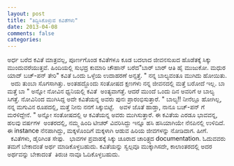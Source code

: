 ```yaml
---
layout: post
title: "ತಿದ್ದಿಸಿಕೊಳ್ಳುವ ಕವಿತೆಗಳು"
date: 2013-04-08
comments: false
categories: 
---
```



ಅರ್ಧ ಬರೆದ ಕವಿತೆ ಮಾತ್ರವಲ್ಲ, ಪೂರ್ಣಗೊಂಡ ಕವಿತೆಗಳೂ ಕೂಡ ಬದಲಾದ ಜೀವನಸುಖದ ಹೊಡೆತಕ್ಕೆ ಸಿಕ್ಕು ಮುಂದುವರೆಯುತ್ತವೆ. ಹಿಂದಿಯಲ್ಲಿ ಸುಭದ್ರ ಕುಮಾರಿ ಚೌಹಾನ್ ಬರೆದ"ಬಾರ್ ಬಾರ್ ಆತಿ ಹೈ ಮುಜುಕೋ.  ಮಧುರ ಯಾದ್ ಬಚ್-ಪನ್ ತೇರಿ" ಕವಿತೆ ಒಂದು ಒಳ್ಳೆಯ ಉದಾಹರಣೆ ಅನ್ಸತ್ತೆ. " ನನ್ನ ಬಾಲ್ಯವಂತೂ ಮುಗಿದು ಹೋಯಿತು.   ಅದು ತುಂಬಾ ಸೊಗಸಾಗಿತ್ತು. ಅಂತಹದ್ದೊಂದು ಸಂತೋಷದ ಕ್ಷಣಗಳು ನನ್ನ ಜೀವನದಲ್ಲಿ ಮತ್ತೆ ಬರೋದೆ ಇಲ್ಲ.  ಬಾ ಮತ್ತೆ ಬಾ " ಅನ್ನೋ ನೋವಿನ ಧ್ವನಿಯಲ್ಲಿ ಕವಿತೆ  ಅಂತ್ಯವಾಗತ್ತೆ. ಆದರೆ ಮುಂದೆ ಒಂದು ದಿನ ಅವರಿಗೆ ಆ ಬಾಲ್ಯ ಸಿಗತ್ತೆ. ನೋವಿನಿಂದ ಮುಗಿಸಿದ್ದ ಅದೇ ಕವಿತೆಯನ್ನ ಅವರು ಪುನಃ ಪ್ರಾರಂಭಿಸುತ್ತಾರೆ. " ಬಾಲ್ಯ!! ನೀನೆಲ್ಲೂ ಹೋಗಿಲ್ಲ, ನನ್ನ ಮಗುವಿನ ರೂಪದಲ್ಲಿ, ಮತ್ತೆ ನೀನು ನನಗೆ ಸಿಕ್ಕುಬಿಟ್ಟೆ.   ಅವಳ ಜೊತೆ ಹಾಡ್ತಾ, ನಾನೂ ಬಚ್-ಪನ್ ಗೆ ಮರಳಿದ್ದೇನೆ. " ಅನ್ನೋ ಸಂತೋಷದಲ್ಲಿ ಆ ಕವಿತೆಯನ್ನ ಅವರು ಮುಗಿಸುತ್ತಾರೆ. ಈ ಕವಿತೆಯ ಎರಡೂ ಭಾವವನ್ನ, ಹಲವು ವರ್ಷಗಳ  ಅಂತರದಲ್ಲಿ, ನಮ್ಮ ಹಿಂದಿ ಟೀಚರ್ ವಿವರಿಸಿದ್ದು ಇನ್ನೂ ಹಸಿ ಹಸಿಯಾಗಿಯೇ ನೆನಪಿನಲ್ಲಿ ಉಳಿದಿದೆ. ಈ instance ನೆನಪಾಗಿದ್ದು, ಮಕ್ಕಳೊಂದಿಗೆ ಮಕ್ಕಳಾಗಿ ಆಡುವ ಹಿರಿಯ ಜೀವಗಳನ್ನು ನೋಡಿದಾಗ. ಹೀಗೆ.   ಕವಿತೆಗಳು, ಡೈರಿಗಿಂತ ಸೇಫು.   ಭಾವಗಳ ಪ್ರವಾಹಕ್ಕೆ ಸಿಕ್ಕು ಚೂರಾದ ಚಾರಿತ್ರ್ಯದ documentation.  ಓದುವವರು ತಮಗೆ ಬೇಕಾದಂತೆ ಅರ್ಥ ಮಾಡಿಕೊಳ್ಳಬಹುದು. ಕವಿತೆಯನ್ನು ಸ್ವಲ್ಪವೂ ಮುಕ್ಕಾಗಿಸದೇ, ಕಾಲಾಂತರದಲ್ಲಿ ಅದರ ಅರ್ಥವನ್ನು ಬೇಕಾದಂತೆ  ತಿರುಚಿ ನಾವೂ ಓದಿಕೊಳ್ಳಬಹುದು. 
